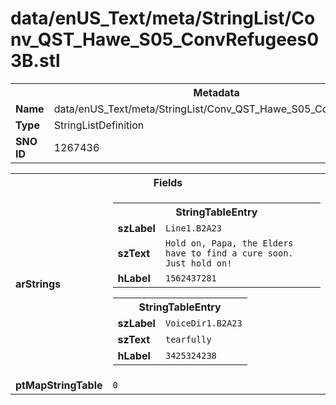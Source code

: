 <h1>data/enUS_Text/meta/StringList/Conv_QST_Hawe_S05_ConvRefugees03B.stl</h1><table><tr><th colspan="100%">Metadata</th></tr><tr><td><b>Name</b></td><td>data/enUS_Text/meta/StringList/Conv_QST_Hawe_S05_ConvRefugees03B.stl</td></tr><tr><td><b>Type</b></td><td>StringListDefinition</td></tr><tr><td><b>SNO ID</b></td><td>1267436</td></tr></table>

<table><tr><th colspan="100%">Fields</th></tr><tr><td><b>arStrings</b></td><td><table><tr><th colspan="100%">StringTableEntry</th></tr><tr><td><b>szLabel</b></td><td><code>Line1.B2A23</code></td></tr><tr><td><b>szText</b></td><td><code>Hold on, Papa, the Elders have to find a cure soon. Just hold on!</code></td></tr><tr><td><b>hLabel</b></td><td><code>1562437281</code></td></tr></table>


<table><tr><th colspan="100%">StringTableEntry</th></tr><tr><td><b>szLabel</b></td><td><code>VoiceDir1.B2A23</code></td></tr><tr><td><b>szText</b></td><td><code>tearfully</code></td></tr><tr><td><b>hLabel</b></td><td><code>3425324238</code></td></tr></table>


</td></tr><tr><td><b>ptMapStringTable</b></td><td><code>0</code></td></tr></table>

